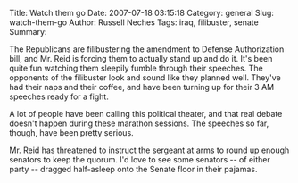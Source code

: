 Title: Watch them go
Date: 2007-07-18 03:15:18
Category: general
Slug: watch-them-go
Author: Russell Neches
Tags: iraq, filibuster, senate
Summary: 


The Republicans are filibustering the amendment to Defense Authorization
bill, and Mr. Reid is forcing them to actually stand up and do it. It's
been quite fun watching them sleepily fumble through their speeches. The
opponents of the filibuster look and sound like they planned well.
They've had their naps and their coffee, and have been turning up for
their 3 AM speeches ready for a fight.

A lot of people have been calling this political theater, and that real
debate doesn't happen during these marathon sessions. The speeches so
far, though, have been pretty serious.

Mr. Reid has threatened to instruct the sergeant at arms to round up
enough senators to keep the quorum. I'd love to see some senators -- of
either party -- dragged half-asleep onto the Senate floor in their
pajamas.
